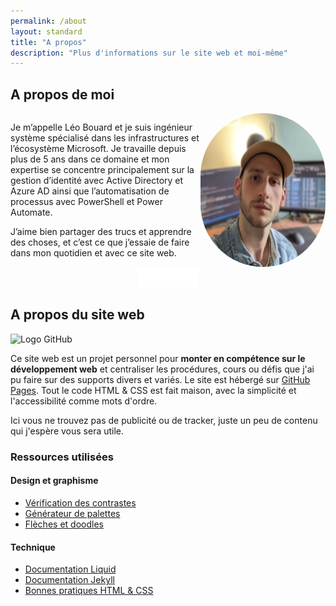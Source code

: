 ```yaml
---
permalink: /about
layout: standard
title: "A propos"
description: "Plus d'informations sur le site web et moi-même"
---
```


## A propos de moi

<div style="display: flex;">
    <div>
        <p>Je m’appelle Léo Bouard et je suis ingénieur système spécialisé dans les infrastructures et l’écosystème Microsoft. Je travaille depuis plus de 5 ans dans ce domaine et mon expertise se concentre principalement sur la gestion d’identité avec Active Directory et Azure AD ainsi que l’automatisation de processus avec PowerShell et Power Automate.</p>
        <p>J’aime bien partager des trucs et apprendre des choses, et c’est ce que j’essaie de faire dans mon quotidien et avec ce site web.</p>
    </div>
    <img src="/assets/images/profile-picture.jpg" alt="Photo de profil" style="border-radius: 100px;">
</div>

<!-- Personnal links section -->

<div style="display: flex; justify-content: center;">
    <a href="{{ site.linkedin }}" target="_blank"><img src="/assets/images/linkedin.svg" alt="Profil LinkedIn" width="32px"></a>
    <a href="/cv"><img src="/assets/images/resume.svg" alt="Mon CV" width="32px"></a>
    <a href="mailto:{{ site.emailAddress }}"><img src="/assets/images/email.svg" alt="M'envoyez un email" width="32px"></a>
</div>

## A propos du site web

<div>
    <img src="https://cdn-icons-png.flaticon.com/512/25/25231.png" alt="Logo GitHub">
    <p>Ce site web est un projet personnel pour <b>monter en compétence sur le développement web</b> et centraliser les procédures, cours ou défis que j'ai pu faire sur des supports divers et variés. Le site est hébergé sur <a href="https://docs.github.com/en/pages" target="_blank">GitHub Pages</a>. Tout le code HTML & CSS est fait maison, avec la simplicité et l'accessibilité comme mots d'ordre.</p>
    <p>Ici vous ne trouvez pas de publicité ou de tracker, juste un peu de contenu qui j'espère vous sera utile.</p>
</div>

### Ressources utilisées

#### Design et graphisme

- [Vérification des contrastes](https://color.adobe.com/fr/create/color-contrast-analyzer)
- [Générateur de palettes](https://coolors.co/generate)
- [Flèches et doodles](https://www.highlights.design/)

#### Technique

- [Documentation Liquid](https://shopify.github.io/liquid/)
- [Documentation Jekyll](https://jekyllrb.com/docs/)
- [Bonnes pratiques HTML & CSS](https://pagespeed.web.dev/)
